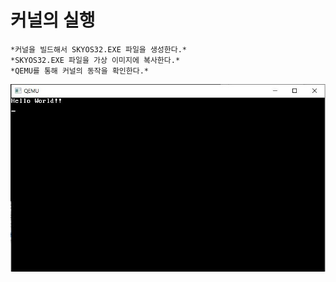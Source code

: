 # 커널의 실행
    *커널을 빌드해서 SKYOS32.EXE 파일을 생성한다.*
    *SKYOS32.EXE 파일을 가상 이미지에 복사한다.*
    *QEMU를 통해 커널의 동작을 확인한다.*

![hello_world](./image/hello_world.jpg)